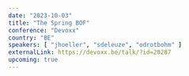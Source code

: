 ```yaml
---
date: "2023-10-03"
title: "The Spring BOF"
conference: "Devoxx"
country: "BE"
speakers: [ "jhoeller", "sdeleuze", "odrotbohm" ]
externalLink: https://devoxx.be/talk/?id=20287
upcoming: true
---
```

